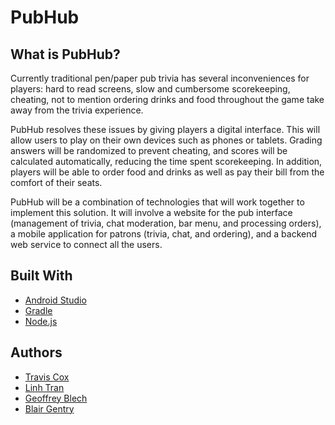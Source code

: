 # PubHub

## What is PubHub?
Currently traditional pen/paper pub trivia has several inconveniences for players: hard to read screens, slow and cumbersome scorekeeping, cheating, not to mention ordering drinks and food throughout the game take away from the trivia experience.

PubHub resolves these issues by giving players a digital interface. This will allow users to play on their own devices such as phones or tablets. Grading answers will be randomized to prevent cheating, and scores will be calculated automatically, reducing the time spent scorekeeping. In addition, players will be able to order food and drinks as well as pay their bill from the comfort of their seats.

PubHub will be a combination of technologies that will work together to implement this solution. It will involve a website for the pub interface (management of trivia, chat moderation, bar menu, and processing orders), a mobile application for patrons (trivia, chat, and ordering), and a backend web service to connect all the users.

## Built With

- [Android Studio](https://developer.android.com/studio/)
- [Gradle](https://gradle.org/)
- [Node.js](https://nodejs.org/en/)

## Authors

- [Travis Cox](https://github.com/tlcox3)
- [Linh Tran](https://github.com/ltran1109)
- [Geoffrey Blech](https://github.com/gdblech)
- [Blair Gentry](https://github.com/bdcollin)
